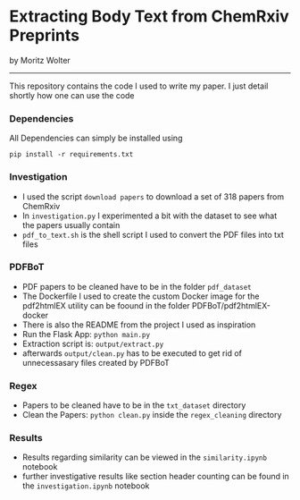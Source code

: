 # Extracting Body Text from ChemRxiv Preprints

by Moritz Wolter

---

This repository contains the code I used to write my paper. I just detail shortly how one can use the code


### Dependencies

All Dependencies can simply be installed using 

````
pip install -r requirements.txt
````

### Investigation

* I used the script `download papers` to download a set of 318 papers from ChemRxiv
* In `investigation.py` I experimented a bit with the dataset to see what the papers usually contain
* `pdf_to_text.sh` is the shell script I used to convert the PDF files into txt files

### PDFBoT

* PDF papers to be cleaned have to be in the folder `pdf_dataset`
* The Dockerfile I used to create the custom Docker image for the pdf2htmlEX utility can be foound in the folder PDFBoT/pdf2htmlEX-docker
* There is also the README from the project I used as inspiration
* Run the Flask App: `python main.py`
* Extraction script is: `output/extract.py`
* afterwards `output/clean.py` has to be executed to get rid of unnecessasary files created by PDFBoT

### Regex

* Papers to be cleaned have to be in the `txt_dataset` directory
* Clean the Papers: `python clean.py` inside the `regex_cleaning` directory

### Results

* Results regarding similarity can be viewed in the `similarity.ipynb` notebook
* further investigative results like section header counting can be found in the `investigation.ipynb` notebook 